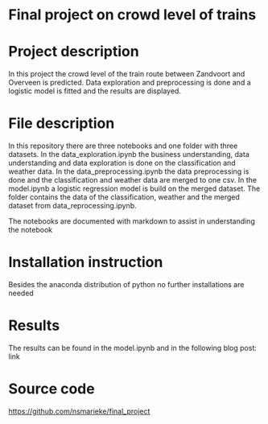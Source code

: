 #  Final project on crowd level of trains

# Project description
In this project the crowd level of the train route between Zandvoort and Overveen is predicted. Data exploration and preprocessing is done and a logistic model is fitted and the results are displayed.

# File description
In this repository there are three notebooks and one folder with three datasets.
In the data_exploration.ipynb the business understanding, data understanding and data exploration is done on the classification and weather data.
In the data_preprocessing.ipynb the data preprocessing is done and the classification and weather data are merged to one csv.
In the model.ipynb a logistic regression model is build on the merged dataset. 
The folder contains the data of the classification, weather and the merged dataset from data_reprocessing.ipynb.

The notebooks are documented with markdown to assist in understanding the notebook

# Installation instruction
Besides the anaconda distribution of python no further installations are needed

# Results
The results can be found in the model.ipynb and in the following blog post: link

# Source code
https://github.com/nsmarieke/final_project
